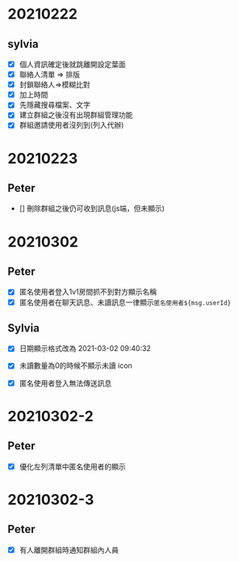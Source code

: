 # 20210222
## sylvia
- [x] 個人資訊確定後就跳離開設定葉面
- [x] 聯絡人清單 => 排版
- [x] 封鎖聯絡人=>模糊比對
- [x] 加上時間
- [x] 先隱藏搜尋檔案、文字
- [x] 建立群組之後沒有出現群組管理功能
- [x] 群組邀請使用者沒列到(列入代辦)

# 20210223
## Peter
- [] 刪除群組之後仍可收到訊息(js端，但未顯示)

# 20210302
## Peter
- [x] 匿名使用者登入1v1房間抓不到對方顯示名稱
- [x] 匿名使用者在聊天訊息、未讀訊息一律顯示```匿名使用者${msg.userId}```
## Sylvia
- [x] 日期顯示格式改為 2021-03-02 09:40:32
- [x] 未讀數量為0的時候不顯示未讀 icon
- [x] 匿名使用者登入無法傳送訊息


# 20210302-2
## Peter
- [x] 優化左列清單中匿名使用者的顯示

# 20210302-3
## Peter
- [x] 有人離開群組時通知群組內人員